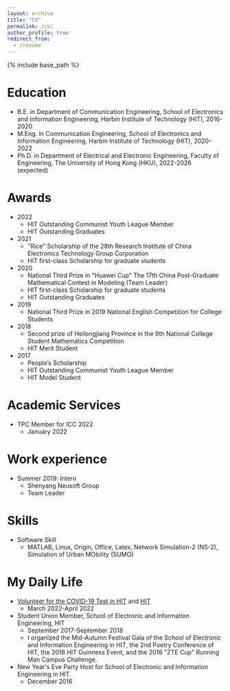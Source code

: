 ```yaml
---
layout: archive
title: "CV"
permalink: /cv/
author_profile: true
redirect_from:
  - /resume
---
```


{% include base_path %}

Education
==
* B.E. in Department of Communication Engineering, School of Electronics and Information Engineering, Harbin Institute of Technology (HIT), 2016-2020
* M.Eng. in Communication Engineering, School of Electronics and Information Engineering, Harbin Institute of Technology (HIT), 2020-2022
* Ph.D. in Department of Electrical and Electronic Engineering, Faculty of Engineering, The University of Hong Kong (HKU), 2022-2026 (expected)

Awards
==
* 2022 
  * HIT Outstanding Communist Youth League Member 
  * HIT Outstanding Graduates
* 2021 
  * "Rice" Scholarship of the 28th Research Institute of China Electronics Technology Group Corporation
  * HIT first-class Scholarship for graduate students 
* 2020 
  * National Third Prize in "Huawei Cup" The 17th China Post-Graduate Mathematical Contest in Modeling (Team Leader)
  * HIT first-class Scholarship for graduate students 
  * HIT Outstanding Graduates
* 2019 
  * National Third Prize in 2019 National English Competition for College Students
* 2018 
  * Second prize of Heilongjiang Province in the 9th National College Student Mathematics Competition
  * HIT Merit Student
* 2017 
  * People’s Scholarship
  * HIT Outstanding Communist Youth League Member 
  * HIT Model Student

Academic Services
==
* TPC Member for ICC 2022
  * January 2022

Work experience
==
* Summer 2019: Intern
  * Shenyang Neusoft Group
  * Team Leader

Skills
==
* Software Skill
  * MATLAB, Linux, Origin, Office, Latex, Network Simulation-2 (NS-2), Simulation of Urban MObility (SUMO)

My Daily Life
==
* [Volunteer for the COVID-19 Test in HIT](http://seie.hit.edu.cn/2022/0426/c9262a272359/page.htm) and [HIT](http://today.hit.edu.cn/article/2022/04/26/94004)
  * March 2022-April 2022
* Student Union Member, School of Electronic and Information Engineering, HIT
  * September 2017-September 2018
  * I organized the Mid-Autumn Festival Gala of the School of Electronic and Information Engineering in HIT, the 2nd Poetry Conference of HIT, the 2018 HIT Guinness Event, and the 2018 "ZTE Cup" Running Man Campus Challenge.
* New Year's Eve Party Host for School of Electronic and Information Engineering in HIT
  * December 2016
